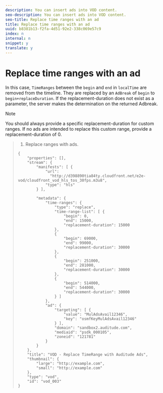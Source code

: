 ```yaml
---
description: You can insert ads into VOD content.
seo-description: You can insert ads into VOD content.
seo-title: Replace time ranges with an ad
title: Replace time ranges with an ad
uuid: b8381b13-f2fa-4d51-92e2-338c069e57c9
index: n
internal: n
snippet: y
translate: y
---
```


# Replace time ranges with an ad

In this case, `TimeRanges` between the `begin` and `end` in `localTime` are removed from the timeline. They are replaced by an `AdBreak` of `begin` to `begin+replaceDuration`. If the replacement-duration does not exist as a parameter, the server makes the determination on the returned Adbreak. 

>[!NOTE]
>
>You should always provide a specific replacement-duration for custom ranges. If no ads are intended to replace this custom range, provide a replacement-duration of 0.


>1. Replace ranges with  <!-- PH element: phrases/auditude-name --> ads.
>
>   ```
>   {   
>       "properties": [],
>       "stream": {
>           "manifests": [ {
>               "url": 
>                 "http://d398890tia84ty.cloudfront.net/e2e-vod/cloudfront_vod_hls_tos_30fps.m3u8",
>               "type": "hls"
>           } ],
>                    
>           "metadata": {
>               "time-ranges": {
>                   "type": "replace",
>                   "time-range-list": [ {
>                       "begin": 0,
>                       "end": 15000,
>                       "replacement-duration": 15000 
>                   },
>                   {
>                       "begin": 69000,
>                       "end": 99000,
>                       "replacement-duration": 30000
>                   },
>                   {
>                       "begin": 251000,
>                       "end": 281000,
>                       "replacement-duration": 30000
>                   },
>                   {
>                       "begin": 514000,
>                       "end": 544000,
>                       "replacement-duration": 30000
>                   } ]
>               },
>               "ad": {
>                   "targeting": [ {
>                       "value": "MulAdsAvail12346",
>                       "key": "osmfKeyMulAdsAvail12346"
>                   } ],
>                   "domain": "sandbox2.auditude.com",
>                   "mediaid": "psdk_000105",
>                   "zoneid": "121781"
>               }     
>           }
>       },   
>       "title": "VOD - Replace TimeRange with Auditude Ads",
>       "thumbnail": {
>           "large": "http://example.com",
>           "small": "http://example.com"
>       },
>       "type": "vod",
>       "id": "vod_003"
>   }
>   
>   ```
>
